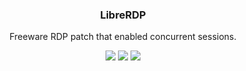 <h3 align="center">LibreRDP</h3>
<p align="center">Freeware RDP patch that enabled concurrent sessions.</p>
<p align="center">
<img src="https://badges.gitter.im/VirusTotalUploader/Lobby.svg" href="https://gitter.im/VirusTotalUploader/Lobby?utm_source=badge&utm_medium=badge&utm_campaign=pr-badge&utm_content=badge" />
<img src="https://ci.appveyor.com/api/projects/status/ulpfhv1v32bhwaju?svg=true" href="https://ci.appveyor.com/project/SamuelTulach/virustotaluploader" />
<img src="https://api.codacy.com/project/badge/Grade/4c55d4a2ca28421b989d6f16ec0399bd" href="https://www.codacy.com/manual/SamuelTulach/VirusTotalUploader?utm_source=github.com&amp;utm_medium=referral&amp;utm_content=SamuelTulach/VirusTotalUploader&amp;utm_campaign=Badge_Grade" />
</p>